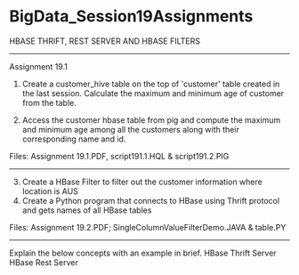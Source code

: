 # BigData_Session19Assignments
HBASE THRIFT, REST SERVER AND HBASE FILTERS


-------------------------------------------------------------------------------------------
Assignment 19.1

1. Create a customer_hive table on the top of 'customer' table created in the last session.
Calculate the maximum and minimum age of customer from the table.

2. Access the customer hbase table from pig and compute the maximum and minimum age
among all the customers along with their corresponding name and id.

Files: Assignment 19.1.PDF, script191.1.HQL & script191.2.PIG

-------------------------------------------------------------------------------------------

3. Create a HBase Filter to filter out the customer information where location is AUS
4. Create a Python program that connects to HBase using Thrift protocol and gets names of all HBase tables

Files: Assignment 19.2.PDF; SingleColumnValueFilterDemo.JAVA & table.PY

-------------------------------------------------------------------------------------

Explain the below concepts with an example in brief.
HBase Thrift Server
HBase Rest Server
